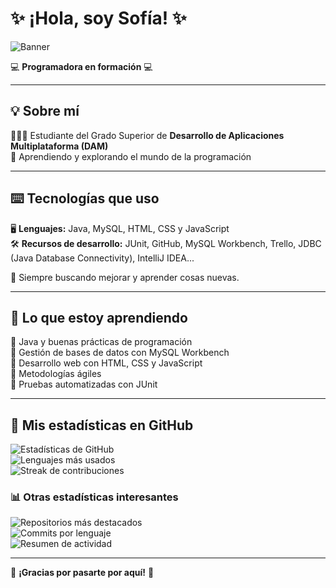 # ✨ ¡Hola, soy Sofía! ✨

![Banner](https://media.giphy.com/media/QTfX9Ejfra3ZmNxh6B/giphy.gif)

💻 **Programadora en formación** 💻

---
## 💡 Sobre mí
👩🏻‍💻 Estudiante del Grado Superior de **Desarrollo de Aplicaciones Multiplataforma (DAM)**   
🌈 Aprendiendo y explorando el mundo de la programación  

---
## ⌨️ Tecnologías que uso

🖥️ **Lenguajes:** Java, MySQL, HTML, CSS y JavaScript  
🛠️ **Recursos de desarrollo:** JUnit, GitHub, MySQL Workbench, Trello, JDBC (Java Database Connectivity), IntelliJ IDEA... 

📌 Siempre buscando mejorar y aprender cosas nuevas.  

---

## 🌱 Lo que estoy aprendiendo
🔹 Java y buenas prácticas de programación  
🔹 Gestión de bases de datos con MySQL Workbench  
🔹 Desarrollo web con HTML, CSS y JavaScript  
🔹 Metodologías ágiles   
🔹 Pruebas automatizadas con JUnit 

---

## 🌟 Mis estadísticas en GitHub

![Estadísticas de GitHub](https://github-readme-stats.vercel.app/api?username=sofiipz&show_icons=true&theme=default)  
![Lenguajes más usados](https://github-readme-stats.vercel.app/api/top-langs/?username=sofiipz&layout=compact&theme=default)  
![Streak de contribuciones](https://github-readme-streak-stats.herokuapp.com/?user=sofiipz&theme=default)  

### 📊 Otras estadísticas interesantes

![Repositorios más destacados](https://github-profile-summary-cards.vercel.app/api/cards/repos-per-language?username=sofiipz&theme=default)  
![Commits por lenguaje](https://github-profile-summary-cards.vercel.app/api/cards/most-commit-language?username=sofiipz&theme=default)  
![Resumen de actividad](https://github-profile-summary-cards.vercel.app/api/cards/profile-details?username=sofiipz&theme=default)  

---
🎀 **¡Gracias por pasarte por aquí!** 🎀
